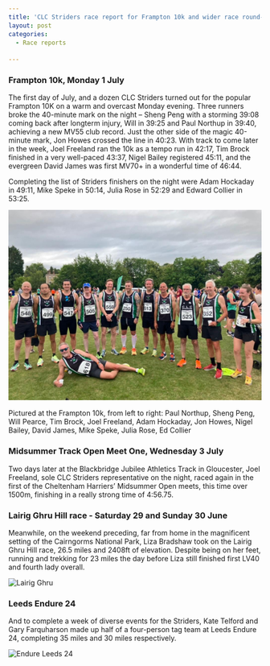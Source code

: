 ```yaml
---
title: 'CLC Striders race report for Frampton 10k and wider race round-up from end of June / beginning of July 2024'
layout: post
categories:
  - Race reports

---
```


### Frampton 10k, Monday 1 July 

The first day of July, and a dozen CLC Striders turned out for the popular Frampton 10K on a warm and overcast Monday evening. Three runners broke the 40-minute mark on the night – Sheng Peng with a storming 39:08 coming back after longterm injury, Will in 39:25 and Paul Northup in 39:40, achieving a new MV55 club record. Just the other side of the magic 40-minute mark, Jon Howes crossed the line in 40:23.
With track to come later in the week, Joel Freeland ran the 10k as a tempo run in 42:17, Tim Brock finished in a very well-paced 43:37, Nigel Bailey registered 45:11, and the evergreen David James was first MV70+ in a wonderful time of 46:44.

Completing the list of Striders finishers on the night were Adam Hockaday in 49:11, Mike Speke in 50:14, Julia Rose in 52:29 and Edward Collier in 53:25.

![Frampton 10k](/images/2024/07/2024-07-07-Frampton-10k.jpg "Frampton 10k")

Pictured at the Frampton 10k, from left to right: Paul Northup, Sheng Peng, Will Pearce, Tim Brock, Joel Freeland, Adam Hockaday, Jon Howes, Nigel Bailey, David James, Mike Speke, Julia Rose, Ed Collier

### Midsummer Track Open Meet One, Wednesday 3 July

Two days later at the Blackbridge Jubilee Athletics Track in Gloucester, Joel Freeland, sole CLC Striders representative on the night, raced again in the first of the Cheltenham Harriers’ Midsummer Open meets, this time over 1500m, finishing in a really strong time of 4:56.75.

### Lairig Ghru Hill race - Saturday 29 and Sunday 30 June

Meanwhile, on the weekend preceding, far from home in the magnificent setting of the Cairngorms National Park, Liza Bradshaw took on the Lairig Ghru Hill race, 26.5 miles and 2408ft of elevation. Despite being on her feet, running and trekking for 23 miles the day before Liza still finished first LV40 and fourth lady overall.

![Lairig Ghru](/images/2024/07/2024-07-07-Lairig-Ghru.jpeg "Lairig Ghru")

### Leeds Endure 24

And to complete a week of diverse events for the Striders, Kate Telford and Gary Farquharson made up half of a four-person tag team at Leeds Endure 24, completing 35 miles and 30 miles respectively.

![Endure Leeds 24](/images/2024/07/2024-07-07-Endure-Leeds-24.jpeg "Endure Leeds 24")
